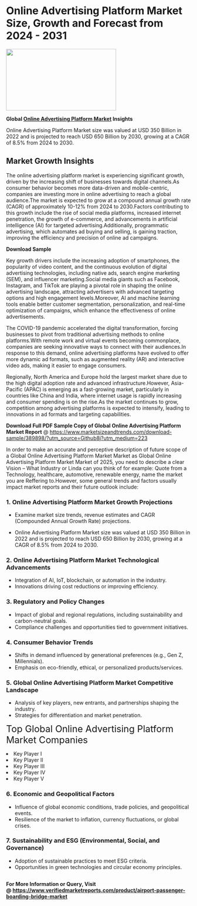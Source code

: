 <H1>Online Advertising Platform Market Size, Growth and Forecast from 2024 - 2031</H1><img class="aligncenter size-medium wp-image-584254" src="https://thirdeyenews.in/wp-content/uploads/2024/09/Global-Market-Research-300x168.jpeg" alt="" width="300" height="168" /><p><strong>Global&nbsp;<a href="https://www.marketsizeandtrends.com/download-sample/389898/?utm_source=Github8j?utm_medium=223">Online Advertising Platform Market</a> Insights</strong></p><p>Online Advertising Platform Market size was valued at USD 350 Billion in 2022 and is projected to reach USD 650 Billion by 2030, growing at a CAGR of 8.5% from 2024 to 2030.</p><p><h2>Market Growth Insights</h2> <p>The online advertising platform market is experiencing significant growth, driven by the increasing shift of businesses towards digital channels.As consumer behavior becomes more data-driven and mobile-centric, companies are investing more in online advertising to reach a global audience.The market is expected to grow at a compound annual growth rate (CAGR) of approximately 10-12% from 2024 to 2030.Factors contributing to this growth include the rise of social media platforms, increased internet penetration, the growth of e-commerce, and advancements in artificial intelligence (AI) for targeted advertising.Additionally, programmatic advertising, which automates ad buying and selling, is gaining traction, improving the efficiency and precision of online ad campaigns.</p> <p><strong>Download Sample</strong></p> <p>Key growth drivers include the increasing adoption of smartphones, the popularity of video content, and the continuous evolution of digital advertising technologies, including native ads, search engine marketing (SEM), and influencer marketing.Social media giants such as Facebook, Instagram, and TikTok are playing a pivotal role in shaping the online advertising landscape, attracting advertisers with advanced targeting options and high engagement levels.Moreover, AI and machine learning tools enable better customer segmentation, personalization, and real-time optimization of campaigns, which enhance the effectiveness of online advertisements.</p> <p>The COVID-19 pandemic accelerated the digital transformation, forcing businesses to pivot from traditional advertising methods to online platforms.With remote work and virtual events becoming commonplace, companies are seeking innovative ways to connect with their audiences.In response to this demand, online advertising platforms have evolved to offer more dynamic ad formats, such as augmented reality (AR) and interactive video ads, making it easier to engage consumers.</p> <p>Regionally, North America and Europe hold the largest market share due to the high digital adoption rate and advanced infrastructure.However, Asia-Pacific (APAC) is emerging as a fast-growing market, particularly in countries like China and India, where internet usage is rapidly increasing and consumer spending is on the rise.As the market continues to grow, competition among advertising platforms is expected to intensify, leading to innovations in ad formats and targeting capabilities.</p> <p><span class=""><strong>Download Full PDF Sample Copy of Global Online Advertising Platform Market Report</strong> @ <a href="https://www.marketsizeandtrends.com/download-sample/389898/?utm_source=Github8j?utm_medium=223" target="_blank">https://www.marketsizeandtrends.com/download-sample/389898/?utm_source=Github8j?utm_medium=223</a></span></p><p>In order to make an accurate and perceptive description of future scope of a Global&nbsp;Online Advertising Platform Market Market as Global&nbsp;Online Advertising Platform Market Market of 2025, you need to describe a clear Vision &ndash; What Industry or Linda can you think of for example: Quote from a Technology, healthcare, automotive, renewable energy, name the market you are Reffering to.However, some general trends and factors usually impact market reports and their future outlook include:</p><h3>1.&nbsp;<strong>Online Advertising Platform Market Growth Projections</strong></h3><ul><li>Examine market size trends, revenue estimates and CAGR (Compounded Annual Growth Rate) projections.</li><li><p>Online Advertising Platform Market size was valued at USD 350 Billion in 2022 and is projected to reach USD 650 Billion by 2030, growing at a CAGR of 8.5% from 2024 to 2030.</p></li></ul><h3>2.&nbsp;<strong>Online Advertising Platform Market Technological Advancements</strong></h3><ul><li>Integration of AI, IoT, blockchain, or automation in the industry.</li><li>Innovations driving cost reductions or improving efficiency.</li></ul><h3>3.&nbsp;<strong>Regulatory and Policy Changes</strong></h3><ul><li>Impact of global and regional regulations, including sustainability and carbon-neutral goals.</li><li>Compliance challenges and opportunities tied to government initiatives.</li></ul><h3>4.&nbsp;<strong>Consumer Behavior Trends</strong></h3><ul><li>Shifts in demand influenced by generational preferences (e.g., Gen Z, Millennials).</li><li>Emphasis on eco-friendly, ethical, or personalized products/services.</li></ul><h3>5.&nbsp;<strong>Global Online Advertising Platform Market Competitive Landscape</strong></h3><ul><li>Analysis of key players, new entrants, and partnerships shaping the industry.</li><li>Strategies for differentiation and market penetration.</li></ul><p data-pm-slice="1 1 []"><span style="color: inherit; font-family: inherit; font-size: 25px;">Top Global Online Advertising Platform Market Companies</span></p><div class="" data-test-id=""><p><li>Key Player I</li><li> Key Player II</li><li> Key Player III</li><li> Key Player IV</li><li> Key Player V</li></p></div><h3>6.&nbsp;<strong>Economic and Geopolitical Factors</strong></h3><ul><li>Influence of global economic conditions, trade policies, and geopolitical events.</li><li>Resilience of the market to inflation, currency fluctuations, or global crises.</li></ul><h3>7.&nbsp;<strong>Sustainability and ESG (Environmental, Social, and Governance)</strong></h3><ul><li>Adoption of sustainable practices to meet ESG criteria.</li><li>Opportunities in green technologies and circular economy principles.</li></ul><h2><strong style="font-size: 14px;">For More Information or Query, Visit @&nbsp;</strong><a style="background-color: #ffffff; font-size: 14px;" href="https://www.marketsizeandtrends.com/report/online-advertising-platform-market/" target="_blank">https://www.verifiedmarketreports.com/product/airport-passenger-boarding-bridge-market</a></h2>